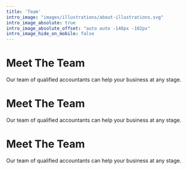```yaml
---
title: 'Team'
intro_image: "images/illustrations/about-illustrations.svg"
intro_image_absolute: true
intro_image_absolute_offset: "auto auto -148px -102px"
intro_image_hide_on_mobile: false
---
```


# Meet The Team

Our team of qualified accountants can help your business at any stage. 

# Meet The Team

Our team of qualified accountants can help your business at any stage. 

# Meet The Team

Our team of qualified accountants can help your business at any stage. 